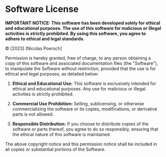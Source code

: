 # Software License

**IMPORTANT NOTICE: This software has been developed solely for ethical and educational purposes. The use of this software for malicious or illegal activities is strictly prohibited. By using this software, you agree to adhere to ethical and legal standards.**

© [2023] [Nicolas Poersch]

Permission is hereby granted, free of charge, to any person obtaining a copy of this software and associated documentation files (the "Software"), to manipulate the Software without restriction, provided that the use is for ethical and legal purposes, as detailed below:

1. **Ethical and Educational Use:** This software is exclusively intended for ethical and educational purposes. Any use for malicious or illegal activities is strictly prohibited.

2. **Commercial Use Prohibition:** Selling, sublicensing, or otherwise commercializing the software or its copies, modifications, or derivative parts is not allowed.

3. **Responsible Distribution:** If you choose to distribute copies of the software or parts thereof, you agree to do so responsibly, ensuring that the ethical nature of this software is maintained.

The above copyright notice and this permission notice shall be included in all copies or substantial portions of the Software.
